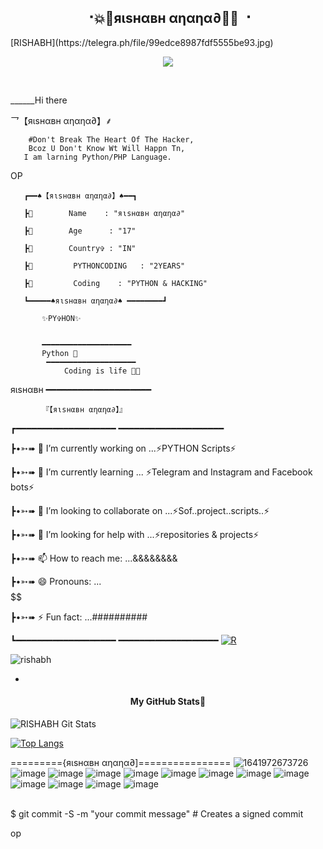 
<h2 align="center"><b> ⠐💥💫яιѕнαвн αηαηα∂💫💥 ⠐ </b></h2>
[RISHABH](https://telegra.ph/file/99edce8987fdf5555be93.jpg)

<p align='Middle'><a href='https://t.me/Mafiarishabh><img src='https://telegra.ph/file/6c5debf0ec42055e2eca7.jpg' width='750"'></a></p>
<p align="center">
 
  <img src="https://readme-typing-svg.herokuapp.com?color=F77247&width=420&lines=𝑨+𝑷𝒂𝒔𝒔𝒊𝒐𝒏𝒂𝒕𝒆+𝒅𝒆𝒗𝒆𝒍𝒐𝒑𝒆𝒓+𝒇𝒓𝒐𝒎+bihar%E2%9C%8C%EF%B8%8F;python%2C+Linux%2C+Hack%2C+Telethon%2C+Pyrogram%2C+Python%2C+Java%2C+Linux%E2%9D%A4%EF%B8%8F">
</p> 
<br>

______Hi there 



<!--
**thanosuser/thanosuser** is a ✨ _special_ ✨ repository because its `README.md` (this file) appears on your GitHub profile.

Here are some ideas to get you started:

-                         🔭 I’m currently working on ...PYTHON Scripts 

-                                           🌱 I’m currently learning ... PYTHON 

-               👯 I’m looking to collaborate on ...

-                     🤔 I’m looking for help with ... QUEENPRIYAOP

-               🤔 I’m looking for help with ... QUEENPRIYAOP

-             📫 How to reach me: ...

-                        😄 Pronouns: ...
 
-                   ⚡ Fun fact: ...
  




         -->乛【яιѕнαвн αηαηα∂】⸙

        #Don't Break The Heart Of The Hacker,
        Bcoz U Don't Know Wt Will Happn Tn,
       I am larning Python/PHP Language.
OP
        

       ┏━━♠️【яιѕнαвн αηαηα∂】♠️━━┓
                                                              
       ┣🌷        Name    : "яιѕнαвн αηαηα∂"
                                                              
       ┣🌷        Age      : "17"
                                                              
       ┣🌷        Country✞ : "IN"
                                                              
       ┣🌷         PYTHONCODING   : "2YEARS"
                                                              
       ┣🌷         Coding    : "PYTHON & HACKING"
                                                  
       ┗━━━━━♠яιѕнαвн αηαηα∂♠️ ━━━━━━━━┛
                                                              
           ✨PY✞HON✨
                                                                                                                         
                                                                                                                                              
           ━━━━━━━━━━━━━━━━━━━━  
           Python 💖
            ━━━━━━━━━━━━━━━━━━━━
                Coding is life 💝🖤

                                                                       
 яιѕнαвн
  ━━━━━━━━━━━━━━━━━━━━

                                                                           
           『【яιѕнαвн αηαηα∂】』
┏━━━━━━━━━━━━━━━━━━━ ━━━━━━━━━━━━━━━━━━━━
                                                                       
┣•➳➠ 🔭 I’m currently working on ...⚡PYTHON Scripts⚡
                                                                      
┣•➳➠ 🌱 I’m currently learning ... ⚡Telegram and Instagram and Facebook bots⚡
                                                                      
┣•➳➠ 👯 I’m looking to collaborate on ...⚡Sof..project..scripts..⚡
                                                                       
┣•➳➠ 🤔 I’m looking for help with ...⚡repositories & projects⚡
                                                                       
┣•➳➠ 📫 How to reach me: ...&&&&&&&&
                                                                      
┣•➳➠ 😄 Pronouns: ...$$$$$$$$$$
                                                                       
┣•➳➠ ⚡ Fun fact: ...##########
                                                                     
┗━━━━━━━━━━━━━━━━━━━ ━━━━━━━━━━━━━━━━━━━
[![R](https://img.shields.io/badge/RISHABH-black?style=for-the-badge&logo=telegram)](https://t.me/Mafiarishabh)
<p align="left"> <img src="https://komarev.com/ghpvc/?username=rishabh&label=Profile%20Views&color=orange&style=flat-square" alt="rishabh" /> </p>


-
<h4 align="center"><b>My GitHub Stats💛</b></h4>

![RISHABH Git Stats](https://github-readme-stats.vercel.app/api?username=RISHABH&include_all_commits=true&count_private=true&theme=highcontrast)

[![Top Langs](https://github-readme-stats.vercel.app/api/top-langs/?username=RISHABH&layout=compact&theme=radical)](https://github.com/THANOSUSER)


     
========={яιѕнαвн αηαηα∂]================
![1641972673726](https://user-images.githubusercontent.com/94896142/158004772-840d7fc4-6e31-4d6b-a007-a53ef2e3259f.jpg)
 ![image](https://user-images.githubusercontent.com/87700009/133559934-d17c2c74-3507-43f7-8fa5-acf2a423993e.png)
 ![image](https://user-images.githubusercontent.com/87700009/133559990-894ac3fb-c7dd-4124-b9f5-8e8cb4ac936a.png)
 ![image](https://user-images.githubusercontent.com/87700009/133560780-0b124404-c06b-4588-8fd7-8a252b865338.png)
 ![image](https://user-images.githubusercontent.com/87700009/133560007-abc6fe47-3780-4236-8a7e-9bad70075499.png)
 ![image](https://user-images.githubusercontent.com/87700009/133560031-e2fa94f5-451f-4b64-a383-11b7038a29e1.png)
![image](https://user-images.githubusercontent.com/87700009/133560082-78957753-cf91-4352-a44b-8e976b8a3f54.png)
![image](https://user-images.githubusercontent.com/87700009/133560586-8e4e3a0d-e817-4c50-bb65-25d92d6dab13.png)
![image](https://user-images.githubusercontent.com/87700009/133560146-ad26f1d2-5b3a-4fab-bf55-6bf089e5591b.png)
![image](https://user-images.githubusercontent.com/87700009/133560204-5c0ce9ad-6ee9-40a6-9f53-ff3f102fc4f8.png)
![image](https://user-images.githubusercontent.com/87700009/133560259-68b47181-534a-41cf-9e99-5c4b633a9d9d.png)
![image](https://user-images.githubusercontent.com/87700009/133560325-11b7af67-cb0d-4b54-8667-97d22dd22c2a.png)
![image](https://user-images.githubusercontent.com/87700009/133560500-f0e99c87-4900-435f-bbd0-4786fde28ac5.png)



<br />
$ git commit -S -m "your commit message" 
# Creates a signed commit

op
